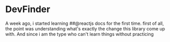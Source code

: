 # DevFinder

A week ago, i started learning ##@reactjs docs for the first time. first of all, the point was understanding what's exactly the change this library come up with.
And since i am the type who can't learn things without practicing 
